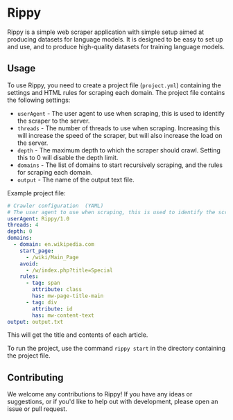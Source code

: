 # Rippy

Rippy is a simple web scraper application with simple setup aimed at producing datasets for language models. It is designed to be easy to set up and use, and to produce high-quality datasets for training language models.

## Usage

To use Rippy, you need to create a project file (`project.yml`) containing the settings and HTML rules for scraping each domain. The project file contains the following settings:

* `userAgent` - The user agent to use when scraping, this is used to identify the scraper to the server.
* `threads` - The number of threads to use when scraping. Increasing this will increase the speed of the scraper, but will also increase the load on the server.
* `depth` - The maximum depth to which the scraper should crawl. Setting this to 0 will disable the depth limit.
* `domains` - The list of domains to start recursively scraping, and the rules for scraping each domain.
* `output` - The name of the output text file.

Example project file:

```yml
# Crawler configuration  (YAML)
# The user agent to use when scraping, this is used to identify the scraper to the server.
userAgent: Rippy/1.0
threads: 4
depth: 0
domains:
  - domain: en.wikipedia.com
    start_page:
      - /wiki/Main_Page
    avoid:
      - /w/index.php?title=Special
    rules:
      - tag: span
        attribute: class
        has: mw-page-title-main
      - tag: div
        attribute: id
        has: mw-content-text
output: output.txt
```

This will get the title and contents of each article.

To run the project, use the command `rippy start` in the directory containing the project file.

## Contributing

We welcome any contributions to Rippy! If you have any ideas or suggestions, or if you'd like to help out with development, please open an issue or pull request.
